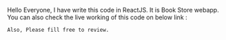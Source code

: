 Hello Everyone,
    I have write this code in ReactJS.
    It is Book Store webapp.
    You can also check the live working of this code on below link : 

    Also, Please fill free to review.